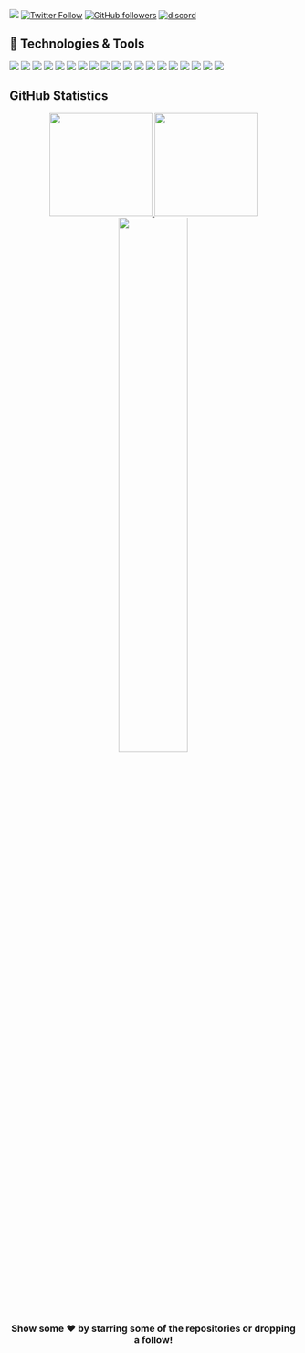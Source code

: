 ![](https://komarev.com/ghpvc/?username=DrLanderf&label=Views&color=lightgrey)
[![Twitter Follow](https://img.shields.io/twitter/follow/LanderfCorp?label=Follow)](https://twitter.com/intent/follow?screen_name=LanderfCorp)
[![GitHub followers](https://img.shields.io/github/followers/DrLanderf?label=Follow&style=social)](https://github.com/itz-hyperz)
[![discord](https://img.shields.io/badge/Join_Discord-5865F2.svg?&style=flat-square&logo=discord&logoColor=white&link=https://discord.gg/rqNgRkvZsq)](https://discord.gg/rqNgRkvZsq)
## 🔧 Technologies & Tools
![](https://img.shields.io/badge/OS-Windows11-informational?style=flat&logo=Windows11&logoColor=white&color=9B9B9B)
![](https://img.shields.io/badge/OS-UNIX-informational?style=flat&logo=Unix&logoColor=white&color=9B9B9B)
![](https://img.shields.io/badge/OS-Solaris-informational?style=flat&logo=Oracle&logoColor=white&color=9B9B9B)
![](https://img.shields.io/badge/Editor-JetBrain-informational?style=flat&logo=JetBrain&logoColor=white&color=9B9B9B)
![](https://img.shields.io/badge/Code-JavaScript-informational?style=flat&logo=javascript&logoColor=white&color=9B9B9B)
![](https://img.shields.io/badge/Code-Node.JS-nformational?style=flat&logo=nodedotjs&logoColor=white&color=9B9B9B)
![](https://img.shields.io/badge/Code-Java-informational?style=flat&logo=java&logoColor=white&color=9B9B9B)
![](https://img.shields.io/badge/Code-Csharp-informational?style=flat&logo=Csharp&logoColor=white&color=9B9B9B)
![](https://img.shields.io/badge/Code-C-informational?style=flat&logo=C&logoColor=white&color=9B9B9B)
![](https://img.shields.io/badge/Code-C++-informational?style=flat&logo=Cplusplus&logoColor=white&color=9B9B9B)
![](https://img.shields.io/badge/Code-ASM-informational?style=flat&logo=ASM&logoColor=white&color=9B9B9B)
![](https://img.shields.io/badge/Code-SQL-informational?style=flat&logo=Oracle&logoColor=white&color=9B9B9B)
![](https://img.shields.io/badge/Code-PL/SQL-informational?style=flat&logo=Oracle&logoColor=white&color=9B9B9B)
![](https://img.shields.io/badge/Code-Python-informational?style=flat&logo=python&logoColor=white&color=9B9B9B)
![](https://img.shields.io/badge/Tools-SQLDev-informational?style=flat&logo=Oracle&logoColor=white&color=9B9B9B)
![](https://img.shields.io/badge/Tools-vSphere-informational?style=flat&logo=VMware&logoColor=white&color=9B9B9B)
![](https://img.shields.io/badge/Tools-unRAID-informational?style=flat&logo=unRAID&logoColor=white&color=9B9B9B)
![](https://img.shields.io/badge/Tools-NPM-informational?style=flat&logo=npm&logoColor=white&color=9B9B9B)
![](https://img.shields.io/badge/Tools-GitHub-informational?style=flat&logo=github&logoColor=white&color=9B9B9B)

## GitHub Statistics


<p align="center">
<a href="https://github.com/Drlanderf">
  <img height="180em" src="https://github-readme-stats.vercel.app/api?username=DrLanderf&show_icons=true&theme=dark"/>
  <img height="180em" src="https://github-readme-stats.vercel.app/api/top-langs/?username=DrLanderf&show_icons=true&theme=dark"/>
  <img width="49%" src="https://github-readme-streak-stats.herokuapp.com?user=Drlanderf&theme=dark&date_format=j%20M%5B%20Y%5D" /></a>
</a>
</p>

<h3 align=center>Show some ❤️ by starring some of the repositories or dropping a follow!</h3>
<!--
**Drlanderf/DrLanderf** is a ✨ _special_ ✨ repository because its `README.md` (this file) appears on your GitHub profile.

Here are some ideas to get you started:

- 🔭 I’m currently working on ...
- 🌱 I’m currently learning ...
- 👯 I’m looking to collaborate on ...
- 🤔 I’m looking for help with ...
- 💬 Ask me about ...
- 📫 How to reach me: ...
- 😄 Pronouns: ...
- ⚡ Fun fact: ...
-->
